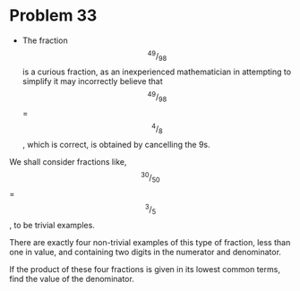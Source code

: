# Problem 33

* The fraction $$^{49}/_{98}$$ is a curious fraction, as an inexperienced mathematician in attempting to simplify it may incorrectly believe that $$^{49}/_{98}$$ = $$^4/_8$$, which is correct, is obtained by cancelling the 9s.

We shall consider fractions like, $$^{30}/_{50}$$ = $$^3/_5$$, to be trivial examples.

There are exactly four non-trivial examples of this type of fraction, less than one in value, and containing two digits in the numerator and denominator.

If the product of these four fractions is given in its lowest common terms, find the value of the denominator.
